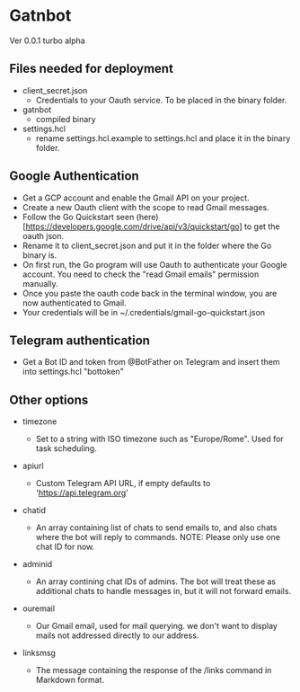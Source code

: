 # Gatnbot

Ver 0.0.1 turbo alpha

## Files needed for deployment
- client_secret.json
    - Credentials to your Oauth service. To be placed in the binary folder.
- gatnbot
    - compiled binary
- settings.hcl
    - rename settings.hcl.example to settings.hcl and place it in the binary folder.

## Google Authentication

- Get a GCP account and enable the Gmail API on your project.
- Create a new Oauth client with the scope to read Gmail messages.
- Follow the Go Quickstart seen (here)[https://developers.google.com/drive/api/v3/quickstart/go] to get the oauth json.
- Rename it to client_secret.json and put it in the folder where the Go binary is.
- On first run, the Go program will use Oauth to authenticate your Google account. You need to check the "read Gmail emails" permission manually.
- Once you paste the oauth code back in the terminal window, you are now authenticated to Gmail.
- Your credentials will be in ~/.credentials/gmail-go-quickstart.json

## Telegram authentication

- Get a Bot ID and token from @BotFather on Telegram and insert them into settings.hcl "bottoken"

## Other options
- timezone
    - Set to a string with ISO timezone such as "Europe/Rome".
  Used for task scheduling.

- apiurl
    - Custom Telegram API URL, if empty defaults to 'https://api.telegram.org'

- chatid
    - An array containing list of chats to send emails to, and also chats where the bot will reply to commands.
    NOTE: Please only use one chat ID for now.

- adminid
    - An array contining chat IDs of admins. The bot will treat these as additional chats to handle messages in, but it will not forward emails.

- ouremail
    - Our Gmail email, used for mail querying. we don't want to display mails not addressed directly to our address.

- linksmsg
    - The message containing the response of the /links command in Markdown format.